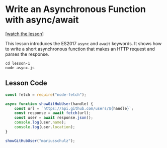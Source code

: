 # Write an Asynchronous Function with async/await

[[watch the lesson]](https://egghead.io/lessons/javascript-write-an-asynchronous-function-with-async-await)

This lesson introduces the ES2017 `async` and `await` keywords. It shows how to write a short asynchronous function that makes an HTTP request and parses the response.

```
cd lesson-1
node async.js
```

## Lesson Code

```js
const fetch = require("node-fetch");

async function showGitHubUser(handle) {
    const url = `https://api.github.com/users/${handle}`;
    const response = await fetch(url);
    const user = await response.json();
    console.log(user.name);
    console.log(user.location);
}

showGitHubUser("mariusschulz");
```

